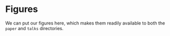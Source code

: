 # Figures

We can put our figures here, which makes them readily available to both the `paper` and `talks` directories.